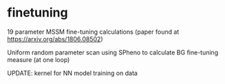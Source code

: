 # finetuning
19 parameter MSSM fine-tuning calculations (paper found at https://arxiv.org/abs/1806.08502)

Uniform random parameter scan using SPheno to calculate BG fine-tuning measure (at one loop)

UPDATE: kernel for NN model training on data
